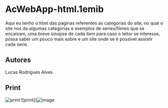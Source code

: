 # AcWebApp-html.1emib
Aqui eu tenho o html das páginas referentes as categorias do site, no qual o site nos da algumas categorias e exemplos de series/filmes que se encaixam, uma breve sinopse de cada item para caso o leitor se interesse, possa saber um pouco mais sobre e um site onde se é possível assistir cada serie.

## Autores
Lucas Rodrigues Alves

## Print 
![print](https://media.discordapp.net/attachments/960884773725831228/1044953021685186680/image.png?width=1329&height=683)
![print](![image](https://user-images.githubusercontent.com/84428281/203547942-f0e56a6e-45ce-48af-9f01-3f01219aa52e.png)

